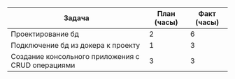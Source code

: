 | Задача                  | План (часы) | Факт (часы) |
|-------------------------|-------------|-------------|
| Проектирование бд        | 2           | 6          |
| Подключение бд из докера к проекту     | 1           | 3          |
| Создание консольного приложения с CRUD операциями       | 3          | 3          |
